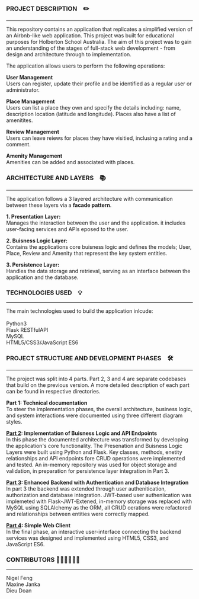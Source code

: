 
### PROJECT DESCRIPTION  &ensp; ✏️
***
This repository contains an application that replicates a simplified version of an Airbnb-like web application. This project was built for educational purposes for Holberton School Australia.
The aim of this project was to gain an understanding of the stages of full-stack web development - from design and architecture through to implementation.

The application allows users to perform the following operations:

__User Management__
<br>
   Users can register, update their profile and be identified as a regular user or administrator.
    
__Place Management__
 <br>
   Users can list a place they own and specify the details including: name, description location (latitude and longitude).
   Places also have a list of amenitites.
   
__Review Management__
<br>
   Users can leave reiews for places they have visitied, inclusing a rating and a comment.
   
__Amenity Management__
<br>
   Amenities can be added and associated with places.

### ARCHITECTURE AND LAYERS  &ensp; 📚
***
The application follows a 3 layered architecture with communication between these layers via a __facade pattern__.

__1. Presentation Layer:__
  <br>
   Manages the interaction between the user and the application. it includes user-facing services and APIs eposed to the user.
 
__2. Buisness Logic Layer:__
<br>
     Contains the applications core buisness logic and defines the models; User, Place, Review and Amenity that represent the key system entities.
     
__3. Persistence Layer:__
<br>
   Handles the data storage and retrieval, serving as an interface between the application and the database.

### TECHNOLOGIES USED  &ensp;  💡
***
The main technologies used to build the application inlcude:
<br>
<br>
Python3
<br>
Flask RESTfulAPI
<br>
MySQL
<br>
HTML5/CSS3/JavaScript ES6

### PROJECT STRUCTURE AND DEVELOPMENT PHASES  &ensp; 🛠️
***
The project was split into 4 parts. Part 2, 3 and 4 are separate codebases that build on the previous version.
A more detailed description of each part can be found in respective directories.

__Part 1: Technical documentation__
<br>
To steer the implementation phases, the overall architecture, business logic, and system interactions were documented using three different diagram styles.
  
__[Part 2](https://github.com/maxine-janka/holbertonschool-hbnb/tree/master/part2/hbnb): Implementation of Buisness Logic and API Endpoints__
<br>
In this phase the documented architecture was transformed by developing the application's core functionality. The Presenation and Buisness Logic Layers were built using Python and Flask. Key classes, methods, enetity relationships and API endpoints fore CRUD operations were implemented and tested.  An in-memory repository was used for object storage and validation, in preparation for persistence layer integration in Part 3.

__[Part 3](https://github.com/maxine-janka/holbertonschool-hbnb/tree/master/part3/hbnb): Enhanced Backend with Authentication and Database Integration__
<br>
In part 3 the backend was extended through user authenitication, authorization and database integration. JWT-based user autheniication was implemeted with Flask-JWT-Extened, in-memory storage was replaced with MySQL using SQLAlchemy as the ORM, all CRUD oerations were refactored and relationships between entities were correctly mapped.

__[Part 4](): Simple Web Client__
<br>
In the final phase, an interactive user-interface connecting the backend services was designed and implemented using HTML5, CSS3, and JavaScript ES6.

### CONTRIBUTORS  🧑‍💻👩‍💻🧑‍💻
***
Nigel Feng
<br>
Maxine Janka
<br>
Dieu Doan
